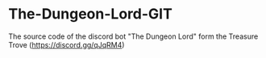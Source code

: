 # The-Dungeon-Lord-GIT
The source code of the discord bot "The Dungeon Lord" form the Treasure Trove (https://discord.gg/qJqRM4)
